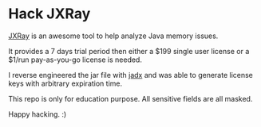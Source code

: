 # Hack JXRay

[JXRay](https://jxray.com/) is an awesome tool to help analyze Java memory issues.

It provides a 7 days trial period then either a $199 single user license or a $1/run pay-as-you-go license is needed.

I reverse engineered the jar file with [jadx](https://github.com/skylot/jadx) and was able to generate license keys with arbitrary expiration time.

This repo is only for education purpose. All sensitive fields are all masked.

Happy hacking. :)
